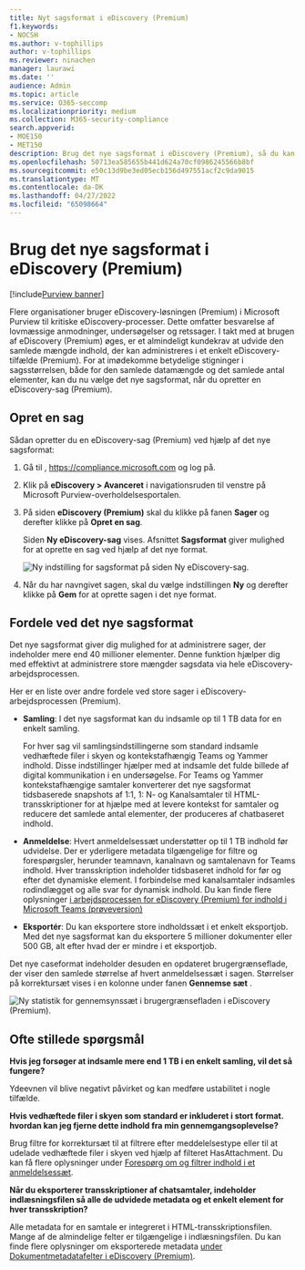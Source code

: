 ```yaml
---
title: Nyt sagsformat i eDiscovery (Premium)
f1.keywords:
- NOCSH
ms.author: v-tophillips
author: v-tophillips
ms.reviewer: ninachen
manager: laurawi
ms.date: ''
audience: Admin
ms.topic: article
ms.service: O365-seccomp
ms.localizationpriority: medium
ms.collection: M365-security-compliance
search.appverid:
- MOE150
- MET150
description: Brug det nye sagsformat i eDiscovery (Premium), så du kan tilføje flere elementer for at gennemse sæt og drage fordel af andre øgede grænser og ny funktionalitet.
ms.openlocfilehash: 50713ea585655b441d624a70cf0986245566b8bf
ms.sourcegitcommit: e50c13d9be3ed05ecb156d497551acf2c9da9015
ms.translationtype: MT
ms.contentlocale: da-DK
ms.lasthandoff: 04/27/2022
ms.locfileid: "65098664"
---
```

# <a name="use-the-new-case-format-in-ediscovery-premium"></a>Brug det nye sagsformat i eDiscovery (Premium)

[!include[Purview banner](../includes/purview-rebrand-banner.md)]

Flere organisationer bruger eDiscovery-løsningen (Premium) i Microsoft Purview til kritiske eDiscovery-processer. Dette omfatter besvarelse af lovmæssige anmodninger, undersøgelser og retssager. I takt med at brugen af eDiscovery (Premium) øges, er et almindeligt kundekrav at udvide den samlede mængde indhold, der kan administreres i et enkelt eDiscovery-tilfælde (Premium). For at imødekomme betydelige stigninger i sagsstørrelsen, både for den samlede datamængde og det samlede antal elementer, kan du nu vælge det nye sagsformat, når du opretter en eDiscovery-sag (Premium).  

## <a name="create-a-case"></a>Opret en sag

Sådan opretter du en eDiscovery-sag (Premium) ved hjælp af det nye sagsformat:

1. Gå til , <https://compliance.microsoft.com> og log på.

2. Klik på **eDiscovery > Avanceret** i navigationsruden til venstre på Microsoft Purview-overholdelsesportalen.

3. På siden **eDiscovery (Premium)** skal du klikke på fanen **Sager** og derefter klikke på **Opret en sag**.

   Siden **Ny eDiscovery-sag** vises. Afsnittet **Sagsformat** giver mulighed for at oprette en sag ved hjælp af det nye format.

   ![Ny indstilling for sagsformat på siden Ny eDiscovery-sag.](..\media\AeDNewCaseFormat1.png)

4. Når du har navngivet sagen, skal du vælge indstillingen **Ny** og derefter klikke på **Gem** for at oprette sagen i det nye format.

## <a name="benefits-of-the-new-case-format"></a>Fordele ved det nye sagsformat

Det nye sagsformat giver dig mulighed for at administrere sager, der indeholder mere end 40 millioner elementer. Denne funktion hjælper dig med effektivt at administrere store mængder sagsdata via hele eDiscovery-arbejdsprocessen.

Her er en liste over andre fordele ved store sager i eDiscovery-arbejdsprocessen (Premium).

- **Samling**: I det nye sagsformat kan du indsamle op til 1 TB data for en enkelt samling.

   For hver sag vil samlingsindstillingerne som standard indsamle vedhæftede filer i skyen og kontekstafhængig Teams og Yammer indhold. Disse indstillinger hjælper med at indsamle det fulde billede af digital kommunikation i en undersøgelse. For Teams og Yammer kontekstafhængige samtaler konverterer det nye sagsformat tidsbaserede snapshots af 1:1, 1: N- og Kanalsamtaler til HTML-transskriptioner for at hjælpe med at levere kontekst for samtaler og reducere det samlede antal elementer, der produceres af chatbaseret indhold.  

- **Anmeldelse**: Hvert anmeldelsessæt understøtter op til 1 TB indhold før udvidelse. Der er yderligere metadata tilgængelige for filtre og forespørgsler, herunder teamnavn, kanalnavn og samtalenavn for Teams indhold. Hver transskription indeholder tidsbaseret indhold for før og efter det dynamiske element. I forbindelse med kanalsamtaler indsamles rodindlægget og alle svar for dynamisk indhold. Du kan finde flere oplysninger [i arbejdsprocessen for eDiscovery (Premium) for indhold i Microsoft Teams (prøveversion)](teams-workflow-in-advanced-ediscovery.md)

- **Eksportér**: Du kan eksportere store indholdssæt i et enkelt eksportjob. Med det nye sagsformat kan du eksportere 5 millioner dokumenter eller 500 GB, alt efter hvad der er mindre i et eksportjob.

Det nye caseformat indeholder desuden en opdateret brugergrænseflade, der viser den samlede størrelse af hvert anmeldelsessæt i sagen. Størrelser på korrektursæt vises i en kolonne under fanen **Gennemse sæt** .

![Ny statistik for gennemsynssæt i brugergrænsefladen i eDiscovery (Premium).](..\media\LargeCaseUI.png)

## <a name="frequently-asked-questions"></a>Ofte stillede spørgsmål

**Hvis jeg forsøger at indsamle mere end 1 TB i en enkelt samling, vil det så fungere?**

Ydeevnen vil blive negativt påvirket og kan medføre ustabilitet i nogle tilfælde.

**Hvis vedhæftede filer i skyen som standard er inkluderet i stort format. hvordan kan jeg fjerne dette indhold fra min gennemgangsoplevelse?**  

Brug filtre for korrektursæt til at filtrere efter meddelelsestype eller til at udelade vedhæftede filer i skyen ved hjælp af filteret HasAttachment. Du kan få flere oplysninger under [Forespørg om og filtrer indhold i et anmeldelsessæt](review-set-search.md).

**Når du eksporterer transskriptioner af chatsamtaler, indeholder indlæsningsfilen så alle de udvidede metadata og et enkelt element for hver transskription?**

Alle metadata for en samtale er integreret i HTML-transskriptionsfilen.  Mange af de almindelige felter er tilgængelige i indlæsningsfilen. Du kan finde flere oplysninger om eksporterede metadata [under Dokumentmetadatafelter i eDiscovery (Premium)](document-metadata-fields-in-Advanced-eDiscovery.md).
